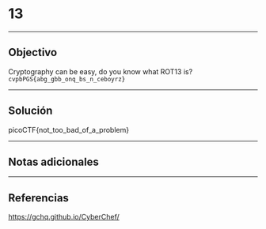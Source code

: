 # 13
---
## Objectivo
Cryptography can be easy, do you know what ROT13 is? `cvpbPGS{abg_gbb_onq_bs_n_ceboyrz}`

---
## Solución
picoCTF{not_too_bad_of_a_problem}

---
## Notas adicionales

---
## Referencias
https://gchq.github.io/CyberChef/
	